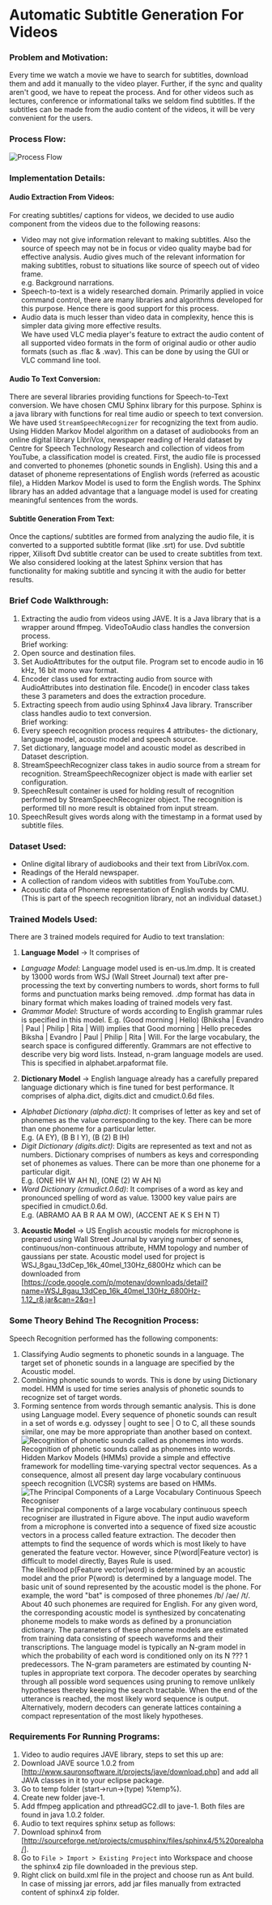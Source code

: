 Automatic Subtitle Generation For Videos
========================================  

### Problem and Motivation:  
Every time we watch a movie we have to search for  subtitles, download them and add it manually to the video player. Further, if the sync and quality  aren't good, we have to repeat the process. And for other videos such as lectures, conference or informational talks we seldom find subtitles. If the subtitles can be made from the audio content of the videos, it will be very convenient for the users.  

### Process Flow:
![Process Flow](https://github.com/UtkarshPathrabe/Competetive-Coding/blob/master/Abstract01.png)  

### Implementation Details:  

#### Audio Extraction From Videos:  
For creating subtitles/ captions for videos, we decided to use audio component from the videos due to the following reasons:  
* Video may not give information relevant to making subtitles. Also the source of speech may not be in focus or video quality maybe bad for effective analysis. Audio gives much of the relevant information for making subtitles, robust to situations like source of speech out of video frame.  
e.g. Background narrations.  
* Speech-to-text is a widely researched domain. Primarily applied in voice command control, there are many libraries and algorithms developed for this purpose. Hence there is good support for this process.  
* Audio data is much lesser than video data in complexity, hence this is simpler data giving more effective results.  
We have used VLC media player's feature to extract the audio content of all supported video formats in the form of original audio or other audio formats (such as .flac & .wav). This can be done by using the GUI or VLC command line tool.  

#### Audio To Text Conversion:
There are several libraries providing functions for Speech-to-Text conversion. We have chosen CMU Sphinx library for this purpose. Sphinx is a java library with functions for real time audio or speech to text conversion. We have used `StreamSpeechRecognizer` for recognizing the text from audio. Using Hidden Markov Model algorithm on a dataset of audiobooks from an online digital library LibriVox, newspaper reading of Herald dataset by Centre for Speech Technology Research and collection of videos from YouTube, a classification model is created. First, the audio file is processed and converted to phonemes (phonetic sounds in English). Using this and a dataset of phoneme representations of English words (referred as acoustic file), a Hidden Markov Model is used to form the English words. The Sphinx library has an added advantage that a language model is used for creating meaningful sentences from the words.  

#### Subtitle Generation From Text:  
Once the captions/ subtitles are formed from analyzing the audio file, it is converted to a supported subtitle format (like .srt) for use. Dvd subtitle ripper, Xilisoft Dvd subtitle creator can be used to create subtitles from text. We also considered looking at the latest Sphinx version that has functionality for making subtitle and syncing it with the audio for better results.  

### Brief Code Walkthrough:  
1. Extracting the audio from videos using JAVE. It is a Java library that is a wrapper around ffmpeg. VideoToAudio class handles the conversion process.  
Brief working:  
  1. Open source and destination files.  
  2. Set AudioAttributes for the output file. Program set to encode audio in 16 kHz, 16 bit mono wav format.  
  3. Encoder class used for extracting audio from source with AudioAttributes into destination file. Encode() in encoder class takes these 3 parameters and does the extraction procedure.  
2. Extracting speech from audio using Sphinx4 Java library. Transcriber class handles audio to text conversion.  
Brief working:
  1. Every speech recognition process requires 4 attributes- the dictionary, language model, acoustic model and speech source.  
  2. Set dictionary, language model and acoustic model as described in Dataset description.  
  3. StreamSpeechRecognizer class takes in audio source from a stream for recognition. StreamSpeechRecognizer object is made with earlier set configuration.  
  4. SpeechResult container is used for holding result of recognition performed by StreamSpeechRecognizer object. The recognition is performed till no more result is obtained from input stream.  
  5. SpeechResult gives words along with the timestamp in a format used by subtitle files.  

### Dataset Used:  
* Online digital library of audiobooks and their text from LibriVox.com.  
* Readings of the Herald newspaper.  
* A collection of random videos with subtitles from YouTube.com.  
* Acoustic data of Phoneme representation of English words by CMU. (This is part of the speech recognition library, not an individual dataset.)  

### Trained Models Used:  
There are 3 trained models required for Audio to text translation:  

1. <b>Language Model</b> -> It comprises of  
  * <i>Language Model</i>: Language model used is en-us.lm.dmp. It is created by 13000 words from WSJ (Wall Street Journal) text after pre-processing the text by converting numbers to words, short forms to full forms and punctuation marks being removed. .dmp format has data in binary format which makes loading of trained models very fast.  
  * <i>Grammar Model</i>: Structure of words according to English grammar rules is specified in this model. E.g. (Good morning | Hello) (Bhiksha | Evandro | Paul | Philip | Rita | Will) implies that Good morning | Hello precedes Biksha | Evandro | Paul | Philip | Rita | Will. For the large vocabulary, the search space is configured differently. Grammars are not effective to describe very big word lists. Instead, n-gram language models are used. This is specified in alphabet.arpaformat file.

2. <b>Dictionary Model</b> -> English language already has a carefully prepared language dictionary which is fine tuned for best performance. It comprises of alpha.dict, digits.dict and cmudict.0.6d files.  
  * <i>Alphabet Dictionary (alpha.dict)</i>: It comprises of letter as key and set of phonemes as the value corresponding to the key. There can be more than one phoneme for a particular letter.  
E.g. (A EY), (B B I Y), (B (2) B IH)  
  * <i>Digit Dictionary (digits.dict)</i>: Digits are represented as text and not as numbers. Dictionary comprises of numbers as keys and corresponding set of phonemes as values. There can be more than one phoneme for a particular digit.  
E.g. (ONE HH W AH N), (ONE (2) W AH N)  
  * <i>Word Dictionary (cmudict.0.6d)</i>: It comprises of a word as key and pronounced spelling of word as value. 13000 key value pairs are specified in cmudict.0.6d.  
E.g. (ABRAMO AA B R AA M OW), (ACCENT AE K S EH N T)

3. <b>Acoustic Model</b> -> US English acoustic models for microphone is prepared using Wall Street Journal by varying number of senones, continuous/non-continuous attribute, HMM topology and number of gaussians per state. Acoustic model used for project is WSJ_8gau_13dCep_16k_40mel_130Hz_6800Hz which can be downloaded from [https://code.google.com/p/motenav/downloads/detail?name=WSJ_8gau_13dCep_16k_40mel_130Hz_6800Hz-1.12_r8.jar&can=2&q=]  

### Some Theory Behind The Recognition Process:  
Speech Recognition performed has the following components:  
1. Classifying Audio segments to phonetic sounds in a language. The target set of phonetic sounds in a language are specified by the Acoustic model.  
2. Combining phonetic sounds to words. This is done by using Dictionary model. HMM is used for time series analysis of phonetic sounds to recognize set of target words.  
3. Forming sentence from words through semantic analysis. This is done using Language model. Every sequence of phonetic sounds can result in a set of words e.g. odyssey | ought to see | O to C, all these sounds similar, one may be more appropriate than another based on context.  
![Recognition of phonetic sounds called as phonemes into words.](https://github.com/UtkarshPathrabe/Competetive-Coding/blob/master/Abstract02.png)  
Recognition of phonetic sounds called as phonemes into words.  
Hidden Markov Models (HMMs) provide a simple and effective framework for modelling time-varying spectral vector sequences. As a consequence, almost all present day large vocabulary continuous speech recognition (LVCSR) systems are based on HMMs.  
![The Principal Components of a Large Vocabulary Continuous Speech Recogniser](https://github.com/UtkarshPathrabe/Competetive-Coding/blob/master/Abstract03.png)  
The principal components of a large vocabulary continuous speech recogniser are illustrated in Figure above. The input audio waveform from a microphone is converted into a sequence of fixed size acoustic vectors in a process called feature extraction. The decoder then attempts to find the sequence of words which is most likely to have generated the feature vector. However, since P(word|Feature vector) is difficult to model directly, Bayes Rule is used.  
The likelihood p(Feature vector|word) is determined by an acoustic model and the prior P(word) is determined by a language model. The basic unit of sound represented by the acoustic model is the phone. For example, the word "bat" is composed of three phonemes /b/ /ae/ /t/. About 40 such phonemes are required for English. For any given word, the corresponding acoustic model is synthesized by concatenating phoneme models to make words as defined by a pronunciation dictionary. The parameters of these phoneme models are estimated from training data consisting of speech waveforms and their transcriptions. The language model is typically an N-gram model in which the probability of each word is conditioned only on its N ??? 1 predecessors. The N-gram parameters are estimated by counting N-tuples in appropriate text corpora. The decoder operates by searching through all possible word sequences using pruning to remove unlikely hypotheses thereby keeping the search tractable. When the end of the utterance is reached, the most likely word sequence is output. Alternatively, modern decoders can generate lattices containing a compact representation of the most likely hypotheses.  

### Requirements For Running Programs:  
1. Video to audio requires JAVE library, steps to set this up are:  
  1. Download JAVE source 1.0.2 from [http://www.sauronsoftware.it/projects/jave/download.php] and add all JAVA classes in it to your eclipse package.  
  2. Go to temp folder (start->run->(type) %temp%).  
  3. Create new folder jave-1.  
  4. Add ffmpeg application and pthreadGC2.dll to jave-1. Both files are found in java 1.0.2 folder.  
2. Audio to text requires sphinx setup as follows:
  1. Download sphinx4 from [http://sourceforge.net/projects/cmusphinx/files/sphinx4/5%20prealpha/].  
  2. Go to `File > Import > Existing Project` into Workspace and choose the sphinx4 zip file downloaded in the previous step.  
  3. Right click on build.xml file in the project and choose run as Ant build.  
In case of missing jar errors, add jar files manually from extracted content of sphinx4 zip folder.  